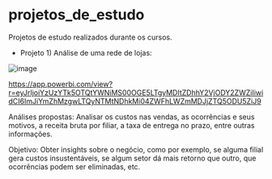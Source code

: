 # projetos_de_estudo
Projetos de estudo realizados durante os cursos.

* Projeto 1) Análise de uma rede de lojas:

![image](https://user-images.githubusercontent.com/90691653/134807639-b17587f4-4855-4368-a48c-b573c4521e67.png)

https://app.powerbi.com/view?r=eyJrIjoiYzUzYTk5OTQtYWNiMS00OGE5LTgyMDItZDhhY2VjODY2ZWZiIiwidCI6ImJiYmZhMzgwLTQyNTMtNDhkMi04ZWFhLWZmMDJjZTQ5ODU5ZiJ9

Análises propostas: Analisar os custos nas vendas, as ocorrências e seus motivos, a receita bruta por filiar, a taxa de entrega no prazo, entre outras informações. 

Objetivo: Obter insights sobre o negócio, como por exemplo, se alguma filial gera custos insustentáveis, se algum setor dá mais retorno que outro, que ocorrências podem ser eliminadas, etc.
